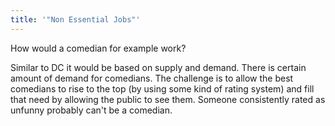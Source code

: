 ```yaml
---
title: '"Non Essential Jobs"'
---
```


How would a comedian for example work?

Similar to DC it would be based on supply and demand. There is certain amount of demand for comedians. The challenge is to allow the best comedians to rise to the top (by using some kind of rating system) and fill that need by allowing the public to see them. Someone consistently rated as unfunny probably can't be a comedian.
